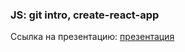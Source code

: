 ### JS: git intro, create-react-app

Ссылка на презентацию: [презентация](https://github.com/ait-tr/cohort33/blob/main/front_end/lesson_16/React_Intro.pdf)

